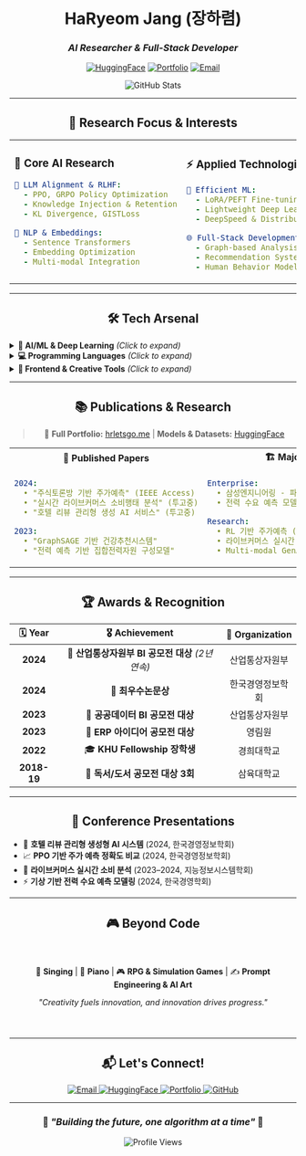 <div align="center">

# HaRyeom Jang (장하렴)
### *AI Researcher & Full-Stack Developer*


[![HuggingFace](https://img.shields.io/badge/🤗_HuggingFace-CocoRoF-orange?style=for-the-badge&logo=huggingface&logoColor=white)](https://huggingface.co/CocoRoF)
[![Portfolio](https://img.shields.io/badge/🌐_Portfolio-hrletsgo.me-4285F4?style=for-the-badge&logo=google-chrome&logoColor=white)](https://hrletsgo.me/main)
[![Email](https://img.shields.io/badge/📧_Email-gkfua00@plateer.com-EA4335?style=for-the-badge&logo=gmail&logoColor=white)](mailto:gkfua00@plateer.com)

<img src="https://github-readme-stats.vercel.app/api?username=CocoRoF&show_icons=true&theme=tokyonight&border_radius=15&title_color=667eea&icon_color=764ba2&text_color=9f9f9f&bg_color=0d1117" alt="GitHub Stats" />

</div>

---

<div align="center">

## 🎯 Research Focus & Interests

</div>

<table align="center">
<tr>
<td width="50%" valign="top">

### 🧠 **Core AI Research**
```yaml
🔬 LLM Alignment & RLHF:
  - PPO, GRPO Policy Optimization
  - Knowledge Injection & Retention
  - KL Divergence, GISTLoss

🎯 NLP & Embeddings:
  - Sentence Transformers
  - Embedding Optimization
  - Multi-modal Integration
```

</td>
<td width="50%" valign="top">

### ⚡ **Applied Technologies**
```yaml
🚀 Efficient ML:
  - LoRA/PEFT Fine-tuning
  - Lightweight Deep Learning
  - DeepSpeed & Distributed Training

🌐 Full-Stack Development:
  - Graph-based Analysis
  - Recommendation Systems
  - Human Behavior Modeling
```

</td>
</tr>
</table>

---

<div align="center">

## 🛠️ Tech Arsenal

</div>

<details>
<summary><b>🐍 AI/ML & Deep Learning</b> <i>(Click to expand)</i></summary>

<div align="center">

![Python](https://img.shields.io/badge/Python-3776AB?style=for-the-badge&logo=python&logoColor=white)
![PyTorch](https://img.shields.io/badge/PyTorch-EE4C2C?style=for-the-badge&logo=pytorch&logoColor=white)
![HuggingFace](https://img.shields.io/badge/🤗_Transformers-FFD21E?style=for-the-badge&logo=huggingface&logoColor=black)
![TensorFlow](https://img.shields.io/badge/TensorFlow-FF6F00?style=for-the-badge&logo=tensorflow&logoColor=white)

![TRL](https://img.shields.io/badge/TRL-PPO/GRPO-8A2BE2?style=for-the-badge)
![DeepSpeed](https://img.shields.io/badge/DeepSpeed-Distributed_Training-000000?style=for-the-badge&logo=microsoft&logoColor=white)
![LoRA](https://img.shields.io/badge/PEFT/LoRA-Parameter_Efficient-FFD700?style=for-the-badge)
![CUDA](https://img.shields.io/badge/CUDA-76B900?style=for-the-badge&logo=nvidia&logoColor=white)

</div>
</details>

<details>
<summary><b>💻 Programming Languages</b> <i>(Click to expand)</i></summary>

<div align="center">

![Python](https://img.shields.io/badge/Python-Expert-3776AB?style=for-the-badge&logo=python&logoColor=white)
![C#](https://img.shields.io/badge/C%23-Advanced-239120?style=for-the-badge&logo=c-sharp&logoColor=white)
![TypeScript](https://img.shields.io/badge/TypeScript-Advanced-007ACC?style=for-the-badge&logo=typescript&logoColor=white)
![JavaScript](https://img.shields.io/badge/JavaScript-Proficient-F7DF1E?style=for-the-badge&logo=javascript&logoColor=black)
![SQL](https://img.shields.io/badge/SQL-Advanced-4479A1?style=for-the-badge&logo=postgresql&logoColor=white)

</div>
</details>

<details>
<summary><b>🎨 Frontend & Creative Tools</b> <i>(Click to expand)</i></summary>

<div align="center">

![React](https://img.shields.io/badge/React-20232A?style=for-the-badge&logo=react&logoColor=61DAFB)
![Svelte](https://img.shields.io/badge/Svelte-FF3E00?style=for-the-badge&logo=svelte&logoColor=white)
![TailwindCSS](https://img.shields.io/badge/TailwindCSS-06B6D4?style=for-the-badge&logo=tailwindcss&logoColor=white)
![CSS3](https://img.shields.io/badge/CSS3-1572B6?style=for-the-badge&logo=css3&logoColor=white)

![Unity](https://img.shields.io/badge/Unity-Game_Dev-000000?style=for-the-badge&logo=unity&logoColor=white)
![Stable Diffusion](https://img.shields.io/badge/Stable_Diffusion-GenAI-8A2BE2?style=for-the-badge)
![ComfyUI](https://img.shields.io/badge/ComfyUI-Workflow_Designer-FF6B35?style=for-the-badge)

</div>
</details>

---

<div align="center">

## 📚 Publications & Research

> 🔗 **Full Portfolio:** [hrletsgo.me](https://hrletsgo.me/main) | **Models & Datasets:** [HuggingFace](https://huggingface.co/CocoRoF)

</div>

<div align="center">
<table>
<tr>
<th>📖 Published Papers</th>
<th>🏗️ Major Projects</th>
</tr>
<tr>
<td valign="top">

```yaml
2024:
  • "주식토론방 기반 주가예측" (IEEE Access)
  • "실시간 라이브커머스 소비행태 분석" (투고중)
  • "호텔 리뷰 관리형 생성 AI 서비스" (투고중)

2023:
  • "GraphSAGE 기반 건강추천시스템"
  • "전력 예측 기반 집합전력자원 구성모델"
```

</td>
<td valign="top">

```yaml
Enterprise:
  • 삼성엔지니어링 - 파업 리스크 관리 시스템
  • 전력 수요 예측 모델링 (DLinear + 기상데이터)

Research:
  • RL 기반 주가예측 (PPO/Reward Signal)
  • 라이브커머스 실시간 채팅분석 + 매출예측
  • Multi-modal GenAI 파이프라인
```

</td>
</tr>
</table>
</div>

---

<div align="center">

## 🏆 Awards & Recognition

</div>

<div align="center">

| 🗓️ **Year** | 🎖️ **Achievement** | 🏢 **Organization** |
|:-----------:|:------------------:|:-------------------:|
| **2024** | 🥇 **산업통상자원부 BI 공모전 대상** *(2년 연속)* | 산업통상자원부 |
| **2024** | 🏅 **최우수논문상** | 한국경영정보학회 |
| **2023** | 🥇 **공공데이터 BI 공모전 대상** | 산업통상자원부 |
| **2023** | 🥇 **ERP 아이디어 공모전 대상** | 영림원 |
| **2022** | 🎓 **KHU Fellowship 장학생** | 경희대학교 |
| **2018-19** | 🥇 **독서/도서 공모전 대상 3회** | 삼육대학교 |

</div>

---

<div align="center">

## 🎤 Conference Presentations

</div>

- 🏨 **호텔 리뷰 관리형 생성형 AI 시스템** (2024, 한국경영정보학회)
- 📈 **PPO 기반 주가 예측 정확도 비교** (2024, 한국경영정보학회)
- 🛒 **라이브커머스 실시간 소비 분석** (2023–2024, 지능정보시스템학회)
- ⚡ **기상 기반 전력 수요 예측 모델링** (2024, 한국경영학회)

---

<div align="center">

## 🎮 Beyond Code

<div style="padding: 20px; border-radius: 15px; margin: 20px 0;">

🎤 **Singing** | 🎹 **Piano** | 🎮 **RPG & Simulation Games** | ✍️ **Prompt Engineering & AI Art**

*"Creativity fuels innovation, and innovation drives progress."*

</div>

---

## 📬 Let's Connect!

<a href="mailto:gkfua00@plateer.com">
<img src="https://img.shields.io/badge/📧_Email-gkfua00@plateer.com-EA4335?style=for-the-badge&logo=gmail&logoColor=white" alt="Email"/>
</a>
<a href="https://huggingface.co/CocoRoF">
<img src="https://img.shields.io/badge/🤗_HuggingFace-CocoRoF-FFD21E?style=for-the-badge&logo=huggingface&logoColor=black" alt="HuggingFace"/>
</a>
<a href="https://hrletsgo.me/main">
<img src="https://img.shields.io/badge/🌐_Portfolio-hrletsgo.me-4285F4?style=for-the-badge&logo=google-chrome&logoColor=white" alt="Portfolio"/>
</a>
<a href="https://github.com/CocoRoF">
<img src="https://img.shields.io/badge/🐙_GitHub-CocoRoF-181717?style=for-the-badge&logo=github&logoColor=white" alt="GitHub"/>
</a>

</div>

---

<div align="center">

### 🌟 *"Building the future, one algorithm at a time"* 🌟

<img src="https://komarev.com/ghpvc/?username=CocoRoF&style=for-the-badge&color=667eea" alt="Profile Views" />

</div>
